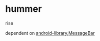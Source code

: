 hummer
======

rise

dependent on [android-library](https://github.com/kai-wang-john/android-library),[MessageBar](https://github.com/SimonVT/MessageBar)